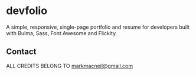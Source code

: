 # devfolio
A simple, responsive, single-page portfolio and resume for developers built with Bulma, Sass, Font Awesome and Flickity.

 ## Contact
ALL CREDITS BELONG TO markmacneil@gmail.com
 
